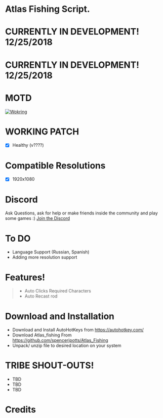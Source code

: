 # Atlas Fishing Script.
# CURRENTLY IN DEVELOPMENT! 12/25/2018
# CURRENTLY IN DEVELOPMENT! 12/25/2018

# MOTD
[![Wokring](https://img.youtube.com/vi/bXqh7yuM1sk/0.jpg)](https://www.youtube.com/watch?v=)

# WORKING PATCH
- [x] Healthy (v????)

# Compatible Resolutions
- [x] 1920x1080

# Discord
 Ask Questions, ask for help or make friends inside the community and play some games :)
 [Join the Discord](https://discord.gg/262RFta)

# To DO
- Language Support (Russian, Spanish)
- Adding more resolution support

# Features!
  > - Auto Clicks Required Characters
  > - Auto Recast rod

# Download and Installation
- Download and Install AutoHotKeys from https://autohotkey.com/
- Download Atlas_fishing From https://github.com/spencerjpotts/Atlas_Fishing
- Unpack/ unzip file to desired location on your system


# TRIBE SHOUT-OUTS!
- TBD
- TBD
- TBD
# Credits
